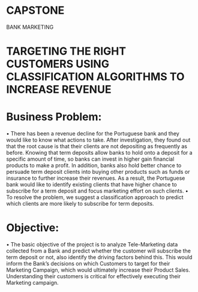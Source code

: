 # CAPSTONE
BANK MARKETING
# TARGETING THE RIGHT CUSTOMERS USING CLASSIFICATION ALGORITHMS TO INCREASE REVENUE
# Business Problem:
•	There has been a revenue decline for the Portuguese bank and they would like to know what actions to take. After investigation, they found out that the root cause is that their clients are not depositing as frequently as before. Knowing that term deposits allow banks to hold onto a deposit for a specific amount of time, so banks can invest in higher gain financial products to make a profit. In addition, banks also hold better chance to persuade term deposit clients into buying other products such as funds or insurance to further increase their revenues. As a result, the Portuguese bank would like to identify existing clients that have higher chance to subscribe for a term deposit and focus marketing effort on such clients.
•	To resolve the problem, we suggest a classification approach to predict which clients are more likely to subscribe for term deposits.
# Objective:
•	The basic objective of the project is to analyze Tele-Marketing data collected from a Bank and predict whether the customer will subscribe the term deposit or not, also identify the driving factors behind this. This would inform the Bank’s decisions on which Customers to target for their Marketing Campaign, which would ultimately increase their Product Sales. Understanding their customers is critical for effectively executing their Marketing campaign.
